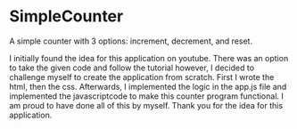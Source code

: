 # SimpleCounter
A simple counter with 3 options: increment, decrement, and reset.

I initially found the idea for this application on youtube. There was an option to take the given code and follow the tutorial however, I decided
to challenge myself to create the application from scratch. First I wrote the html, then the css. Afterwards, I implemented the logic in the 
app.js file and implemented the javascriptcode to make this counter program functional. I am proud to have done all of this by myself. Thank you
for the idea for this application.
